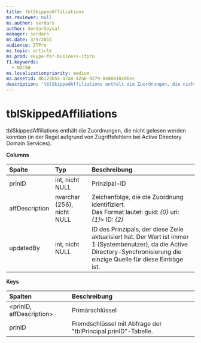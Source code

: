 ```yaml
---
title: tblSkippedAffiliations
ms.reviewer: null
ms.author: serdars
author: SerdarSoysal
manager: serdars
ms.date: 3/9/2015
audience: ITPro
ms.topic: article
ms.prod: skype-for-business-itpro
f1.keywords:
  - NOCSH
ms.localizationpriority: medium
ms.assetid: 0b129b54-a7a8-42a6-9279-0e08410c06ec
description: 'tblSkippedAffiliations enthält die Zuordnungen, die nicht gelesen werden konnten (in der Regel aufgrund von Zugriffsfehlern bei Active Directory Domain Services).'
---
```


# <a name="tblskippedaffiliations"></a>tblSkippedAffiliations
 
tblSkippedAffiliations enthält die Zuordnungen, die nicht gelesen werden konnten (in der Regel aufgrund von Zugriffsfehlern bei Active Directory Domain Services).
  
**Columns**

|**Spalte**|**Typ**|**Beschreibung**|
|:-----|:-----|:-----|
|prinID  <br/> |int, nicht NULL  <br/> |Prinzipal-ID  <br/> |
|affDescription  <br/> |nvarchar (256), nicht NULL  <br/> |Zeichenfolge, die die Zuordnung identifiziert.  <br/> Das Format lautet: guid:  _{0}_ uri: _{1}_> ID:  _{2}_ <br/> |
|updatedBy  <br/> |int, nicht NULL  <br/> |ID des Prinzipals, der diese Zeile aktualisiert hat. Der Wert ist immer 1 (Systembenutzer), da die Active Directory-Synchronisierung die einzige Quelle für diese Einträge ist.  <br/> |
   
**Keys**

|**Spalten**|**Beschreibung**|
|:-----|:-----|
|\<prinID, affDescription\>  <br/> |Primärschlüssel  <br/> |
|prinID  <br/> |Fremdschlüssel mit Abfrage der "tblPrincipal.prinID"-Tabelle.  <br/> |
   

